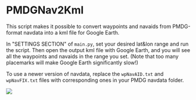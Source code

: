 # PMDGNav2Kml
This script makes it possible to convert waypoints and navaids from PMDG-format navdata into a kml file for Google Earth.

In "SETTINGS SECTION" of `main.py`, set your desired lat&lon range and run the script. Then open the output kml file with Google Earth, and you will see all the waypoints and navaids in the range you set. (Note that too many placemarks will make Google Earth significantly slow!)

To use a newer version of navdata, replace the `wpNavAID.txt` and `wpNavFIX.txt` files with corresponding ones in your PMDG navdata folder.

<image src="https://github.com/ErnestThePoet/PMDGNav2Kml/blob/master/screenshot.png"/>
